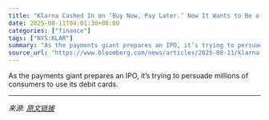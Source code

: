 ```yaml
---
title: "Klarna Cashed In on ‘Buy Now, Pay Later.’ Now It Wants to Be a Bank"
date: 2025-08-11T04:01:30+08:00
categories: ["finance"]
tags: ["NYS:KLAR"]
summary: "As the payments giant prepares an IPO, it’s trying to persuade millions of consumers to use its debit cards."
source_url: "https://www.bloomberg.com/news/articles/2025-08-11/klarna-revives-its-ipo-but-this-time-as-a-bank"
---
```


As the payments giant prepares an IPO, it’s trying to persuade millions of consumers to use its debit cards.

---

*来源: [原文链接](https://www.bloomberg.com/news/articles/2025-08-11/klarna-revives-its-ipo-but-this-time-as-a-bank)*
